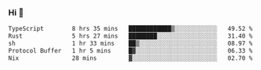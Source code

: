### Hi 👋

<!--START_SECTION:waka-->

```txt
TypeScript        8 hrs 35 mins   ████████████▒░░░░░░░░░░░░   49.52 %
Rust              5 hrs 27 mins   ████████░░░░░░░░░░░░░░░░░   31.40 %
sh                1 hr 33 mins    ██▒░░░░░░░░░░░░░░░░░░░░░░   08.97 %
Protocol Buffer   1 hr 5 mins     █▓░░░░░░░░░░░░░░░░░░░░░░░   06.33 %
Nix               28 mins         ▓░░░░░░░░░░░░░░░░░░░░░░░░   02.70 %
```

<!--END_SECTION:waka-->
